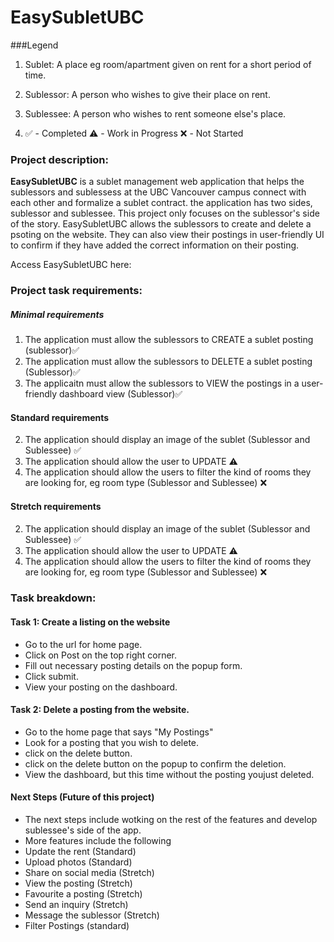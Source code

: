 # EasySubletUBC

###Legend

1. Sublet: A place eg room/apartment given on rent for a short period of time. 
2. Sublessor: A person who wishes to give their place on rent. 
3. Sublessee: A person who wishes to rent someone else's place.

4. ✅ - Completed ⚠️ - Work in Progress ❌ - Not Started

### Project description:

**EasySubletUBC** is a sublet management web application that helps the sublessors and sublessess at the UBC Vancouver campus connect with each other and formalize a sublet contract. the application has two sides, sublessor and sublessee. This project only focuses on the sublessor's side of the story. EasySubletUBC allows the sublessors to create and delete a psoting on the website. They can also view their postings in user-friendly UI to confirm if they have added the correct information on their posting. 

Access EasySubletUBC here:

### Project task requirements:

##### Minimal requirements

1. The application must allow the sublessors to CREATE a sublet posting (sublessor)✅
2. The application must allow the sublessors to DELETE a sublet posting (Sublessor)✅
3. The applicaitn must allow the sublessors to VIEW the postings in a user-friendly dashboard view (Sublessor)✅  

#### Standard requirements
2. The application should display an image of the sublet (Sublessor and Sublessee) ✅
3. The application should allow the user to UPDATE ⚠️
4. The application should allow the users to filter the kind of rooms they are looking for, eg room type (Sublessor and Sublessee) ❌

#### Stretch requirements
2. The application should display an image of the sublet (Sublessor and Sublessee) ✅
3. The application should allow the user to UPDATE ⚠️
4. The application should allow the users to filter the kind of rooms they are looking for, eg room type (Sublessor and Sublessee) ❌
### Task breakdown:

#### Task 1: Create a listing on the website

- Go to the url for home page. 
- Click on Post on the top right corner.
- Fill out necessary posting details on the popup form.
- Click submit.
- View your posting on the dashboard.

#### Task 2: Delete a posting from the website.

- Go to the home page that says "My Postings"
- Look for a posting that you wish to delete.
- click on the delete button.
- click on the delete button on the popup to confirm the deletion.
- View the dashboard, but this time without the posting youjust deleted.

#### Next Steps (Future of this project)
- The next steps include wotking on the rest of the features and develop sublessee's side of the app.
- More features include the following
-   Update the rent (Standard)
-   Upload photos (Standard)
-   Share on social media (Stretch)
-   View the posting (Stretch)
-   Favourite a posting (Stretch)
-   Send an inquiry (Stretch)
-   Message the sublessor (Stretch)
-   Filter Postings (standard)


 


